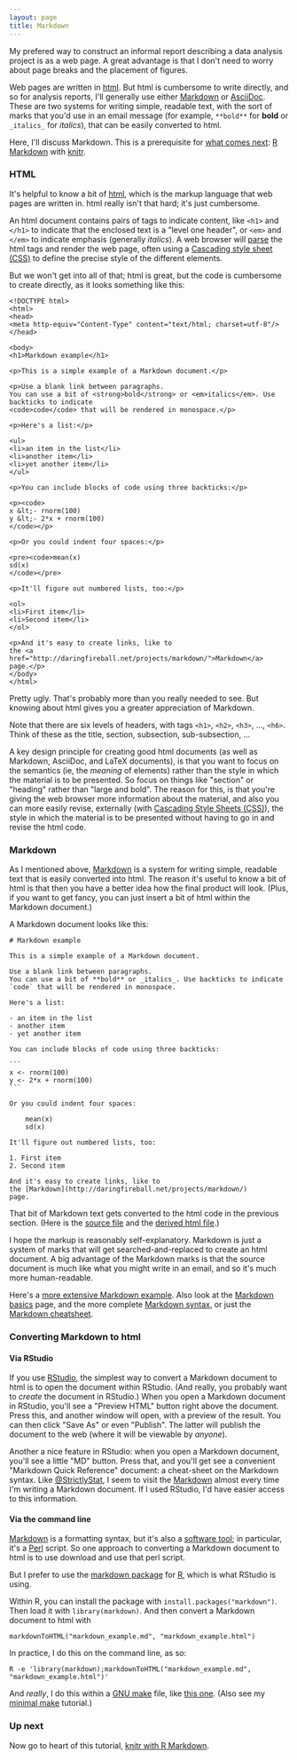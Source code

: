 ```yaml
---
layout: page
title: Markdown
---
```


My prefered way to construct an informal report describing a data
analysis project is as a web page. A great advantage is that I don't
need to worry about page breaks and the placement of figures.

Web pages are written in
[html](http://en.wikipedia.org/wiki/HTML). But html is cumbersome to
write directly, and so for analysis reports, I'll generally use either
[Markdown](http://daringfireball.net/projects/markdown/) or
[AsciiDoc](http://www.methods.co.nz/asciidoc/). These are two systems
for writing simple, readable text, with the sort of marks that you'd
use in an email message (for example, `**bold**` for **bold** or
`_italics_` for _italics_), that can be easily converted to html.

Here, I'll discuss Markdown. This is a prerequisite for [what comes
next](Rmarkdown.html):
[R Markdown](http://www.rstudio.com/ide/docs/r_markdown)
with [knitr](http://yihui.name/knitr/).

### HTML

It's helpful to know a bit of
[html](http://en.wikipedia.org/wiki/HTML), which is the markup
language that web pages are written in. html really isn't that hard;
it's just cumbersome.

An html document contains pairs of tags to indicate content, like
`<h1>` and `</h1>` to indicate that the enclosed text is a "level one
header", or `<em>` and `</em>` to indicate emphasis (generally
_italics_). A web browser will
[parse](http://en.wikipedia.org/wiki/Parsing) the html tags and render
the web page, often using a
[Cascading style sheet (CSS)](http://en.wikipedia.org/wiki/Cascading_Style_Sheets)
to define the precise style of the different elements.

But we won't get into all of that; html is great, but the code is
cumbersome to create directly, as it looks something like this:

    <!DOCTYPE html>
    <html>
    <head>
    <meta http-equiv="Content-Type" content="text/html; charset=utf-8"/>
    </head>

    <body>
    <h1>Markdown example</h1>
    
    <p>This is a simple example of a Markdown document.</p>
    
    <p>Use a blank link between paragraphs.
    You can use a bit of <strong>bold</strong> or <em>italics</em>. Use backticks to indicate
    <code>code</code> that will be rendered in monospace.</p>
    
    <p>Here's a list:</p>
    
    <ul>
    <li>an item in the list</li>
    <li>another item</li>
    <li>yet another item</li>
    </ul>
    
    <p>You can include blocks of code using three backticks:</p>
    
    <p><code>
    x &lt;- rnorm(100)
    y &lt;- 2*x + rnorm(100)
    </code></p>
    
    <p>Or you could indent four spaces:</p>
    
    <pre><code>mean(x)
    sd(x)
    </code></pre>
    
    <p>It'll figure out numbered lists, too:</p>
    
    <ol>
    <li>First item</li>
    <li>Second item</li>
    </ol>
    
    <p>And it's easy to create links, like to
    the <a href="http://daringfireball.net/projects/markdown/">Markdown</a>
    page.</p>
    </body>
    </html>

Pretty ugly. That's probably more than you really needed to see. But
knowing about html gives you a greater appreciation of Markdown.

Note that there are six levels of headers, with tags
`<h1>`, `<h2>`, `<h3>`, ..., `<h6>`. Think of these as the title,
section, subsection, sub-subsection, &hellip;

A key design principle for creating good html documents (as well as
Markdown, AsciiDoc, and LaTeX documents), is that you want to focus on
the semantics (ie, the _meaning_ of elements) rather than the style in
which the material is to be presented. So focus on things like
"section" or "heading" rather than "large and bold".  The reason for
this, is that you're giving the web browser more information about the
material, and also you can more easily revise, externally (with
[Cascading Style Sheets (CSS)](http://en.wikipedia.org/wiki/Cascading_Style_Sheets)),
the style in which the material is to be presented without having to
go in and revise the html code.

### Markdown

As I mentioned above,
[Markdown](http://daringfireball.net/projects/markdown/) is a system
for writing simple, readable text that is easily converted into
html. The reason it's useful to know a bit of html is that then you
have a better idea how the final product will look. (Plus, if you want
to get fancy, you can just insert a bit of html within the Markdown
document.)

A Markdown document looks like this:

    # Markdown example

    This is a simple example of a Markdown document.

    Use a blank link between paragraphs.
    You can use a bit of **bold** or _italics_. Use backticks to indicate
    `code` that will be rendered in monospace.

    Here's a list:

    - an item in the list
    - another item
    - yet another item

    You can include blocks of code using three backticks:

    ```
    x <- rnorm(100)
    y <- 2*x + rnorm(100)
    ```

    Or you could indent four spaces:

        mean(x)
        sd(x)
    
    It'll figure out numbered lists, too:

    1. First item
    2. Second item

    And it's easy to create links, like to
    the [Markdown](http://daringfireball.net/projects/markdown/)
    page.

That bit of Markdown text gets converted to the html code in the
previous section. (Here is the
[source file](https://github.com/kbroman/knitr_knutshell/blob/gh-pages/assets/markdown_example.md)
and the
[derived html file](https://github.com/kbroman/knitr_knutshell/blob/gh-pages/assets/markdown_example.html).)

I hope the markup is reasonably self-explanatory. Markdown is just a
system of marks that will get searched-and-replaced to create an html
document. A big advantage of the Markdown marks is that the source
document is much like what you might write in an email, and so it's
much more human-readable.

Here's a
[more extensive Markdown example](http://www.unexpected-vortices.com/sw/gouda/quick-markdown-example.html).
Also look at the [Markdown basics](http://daringfireball.net/projects/markdown/basics) page, 
and the more complete [Markdown syntax](http://daringfireball.net/projects/markdown/syntax), 
or just the [Markdown cheatsheet](https://github.com/adam-p/markdown-here/wiki/Markdown-Cheatsheet).

### Converting Markdown to html

#### Via RStudio

If you use [RStudio](http://www.rstudio.com), the simplest way to
convert a Markdown document to html is to open the document within
RStudio. (And really, you probably want to _create_ the document in
RStudio.) When you open a Markdown document in RStudio, you'll see a
"Preview HTML" button right above the document. Press this, and
another window will open, with a preview of the result. You can then
click "Save As" or even "Publish". The latter will publish the
document to the web (where it will be viewable by _anyone_).

Another a nice feature in RStudio: when you open a Markdown document,
you'll see a little "MD" button. Press that, and you'll get see a
convenient "Markdown Quick Reference" document: a cheat-sheet on the
Markdown syntax. Like
[@StrictlyStat](https://twitter.com/StrictlyStat/status/423178160968970240),
I seem to visit the
[Markdown](http://daringfireball.net/projects/markdown) almost every
time I'm writing a Markdown document. If I used RStudio, I'd have
easier access to this information.


#### Via the command line

[Markdown](http://daringfireball.net/projects/markdown) is a
formatting syntax, but it's also a
[software tool](http://daringfireball.net/projects/downloads/Markdown_1.0.1.zip);
in particular, it's a [Perl](http://www.perl.org/) script.
So one approach to converting a Markdown document to html is to use
download and use that perl script.

But I prefer to use the
[markdown package](http://cran.r-project.org/web/packages/markdown/index.html)
for [R](http://www.r-project.org), which is what RStudio is using.

Within R, you can install the package with
`install.packages("markdown")`. Then load it with
`library(markdown)`. And then convert a Markdown document to html with

    markdownToHTML("markdown_example.md", "markdown_example.html")

In practice, I do this on the command line, as so:

    R -e 'library(markdown);markdownToHTML("markdown_example.md", "markdown_example.html")'

And _really_, I do this within a
[GNU make](http://www.gnu.org/software/make) file, like
[this one](https://github.com/kbroman/knitr_knutshell/blob/gh-pages/assets/Makefile).
(Also see my [minimal make](http://kbroman.github.io/minimal_make/)
tutorial.)

### Up next

Now go to heart of this tutorial, [knitr with R Markdown](Rmarkdown.html).
